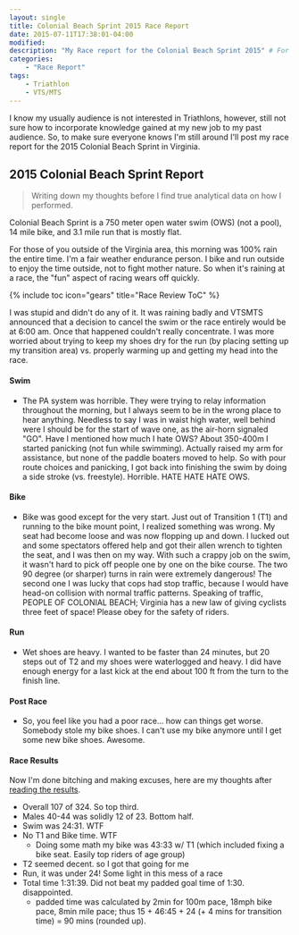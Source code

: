 ```yaml
---
layout: single
title: Colonial Beach Sprint 2015 Race Report
date: 2015-07-11T17:38:01-04:00
modified:
description: "My Race report for the Colonial Beach Sprint 2015" # For Twitter, not the Title
categories:
    - "Race Report"
tags:
    - Triathlon
    - VTS/MTS
---
```


I know my usually audience is not interested in Triathlons, however, still not sure how to incorporate knowledge gained at my new job to my past audience.  So, to make sure everyone knows I'm still around I'll post my race report for the 2015 Colonial Beach Sprint in Virginia.

2015 Colonial Beach Sprint Report
---
> Writing down my thoughts before I find true analytical data on how I performed.

Colonial Beach Sprint is a 750 meter open water swim (OWS) (not a pool), 14 mile bike, and 3.1 mile run that is mostly flat.

For those of you outside of the Virginia area, this morning was 100% rain the entire time.  I'm a fair weather endurance person.  I bike and run outside to enjoy the time outside, not to fight mother nature.  So when it's raining at a race, the "fun" aspect of racing wears off quickly.

{% include toc icon="gears" title="Race Review ToC" %}

I was stupid and didn't do any of it.  It was raining badly and VTSMTS announced that a decision to cancel the swim or the race entirely would be at 6:00 am.  Once that happened couldn't really concentrate.  I was more worried about trying to keep my shoes dry for the run (by placing setting up my transition area) vs. properly warming up and getting my head into the race.

#### Swim

- The PA system was horrible.  They were trying to relay information throughout the morning, but I always seem to be in the wrong place to hear anything.  Needless to say I was in waist high water, well behind were I should be for the start of wave one, as the air-horn signaled "GO".  Have I mentioned how much I hate OWS?  About 350-400m I started panicking (not fun while swimming).  Actually raised my arm for assistance, but none of the paddle boaters moved to help.  So with pour route choices and panicking, I got back into finishing the swim by doing a side stroke (vs. freestyle).  Horrible. HATE HATE HATE OWS.

#### Bike

- Bike was good except for the very start.  Just out of Transition 1 (T1) and running to the bike mount point, I realized something was wrong.  My seat had become loose and was now flopping up and down.  I lucked out and some spectators offered help and got their allen wrench to tighten the seat, and I was then on my way.  With such a crappy job on the swim, it wasn't hard to pick off people one by one on the bike course.  The two 90 degree (or sharper) turns in rain were extremely dangerous!  The second one I was lucky that cops had stop traffic, because I would have head-on collision with normal traffic patterns.  Speaking of traffic, PEOPLE OF COLONIAL BEACH; Virginia has a new law of giving cyclists three feet of space!  Please obey for the safety of riders.

#### Run

- Wet shoes are heavy.  I wanted to be faster than 24 minutes, but 20 steps out of T2 and my shoes were waterlogged and heavy.  I did have enough energy for a last kick at the end about 100 ft from the turn to the finish line.

#### Post Race

- So, you feel like you had a poor race... how can things get worse.  Somebody stole my bike shoes.  I can't use my bike anymore until I get some new bike shoes.  Awesome.

#### Race Results

Now I'm done bitching and making excuses, here are my thoughts after [reading the results][vtsmts-cb-2015].

- Overall 107 of 324.  So top third.
- Males 40-44 was solidly 12 of 23.  Bottom half.
- Swim was 24:31.  WTF
- No T1 and Bike time. WTF
	+ Doing some math my bike was 43:33 w/ T1 (which included fixing a bike seat.  Easily top riders of age group)
- T2 seemed decent.  so I got that going for me
- Run, it was under 24! Some light in this mess of a race
- Total time 1:31:39.  Did not beat my padded goal time of 1:30.  disappointed.
	+ padded time was calculated by 2min for 100m pace, 18mph bike pace, 8min mile pace; thus 15 + 46:45 + 24 (+ 4 mins for transition time) = 90 mins (rounded up).

[vtsmts-cb-2015]: http://www.vtsmts.com/2015-results-colonialsprintoverall
